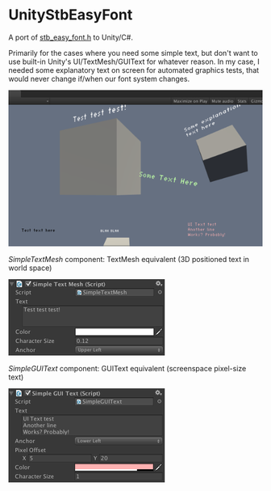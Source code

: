 # UnityStbEasyFont

A port of [stb_easy_font.h](https://github.com/nothings/stb/blob/master/stb_easy_font.h) to Unity/C#.

Primarily for the cases where you need some simple text, but don't want to use built-in Unity's UI/TextMesh/GUIText
for whatever reason. In my case, I needed some explanatory text on screen for automated graphics tests, that would never
change if/when our font system changes.

![GameView](/Docs/GameView.png?raw=true "Simple text in game view")

*SimpleTextMesh* component: TextMesh equivalent (3D positioned text in world space)

![SimpleTextMesh](/Docs/InspectorSimpleTextMesh.png?raw=true "SimpleTextMesh")

*SimpleGUIText* component: GUIText equivalent (screenspace pixel-size text)

![SimpleGUIText](/Docs/InspectorSimpleGUIText.png?raw=true "SimpleGUIText")

